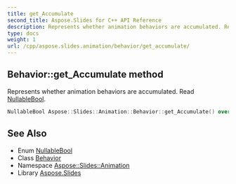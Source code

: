 ```yaml
---
title: get_Accumulate
second_title: Aspose.Slides for C++ API Reference
description: Represents whether animation behaviors are accumulated. Read NullableBool.
type: docs
weight: 1
url: /cpp/aspose.slides.animation/behavior/get_accumulate/
---
```

## Behavior::get_Accumulate method


Represents whether animation behaviors are accumulated. Read [NullableBool](../../../aspose.slides/nullablebool/).

```cpp
NullableBool Aspose::Slides::Animation::Behavior::get_Accumulate() override
```

## See Also

* Enum [NullableBool](../../../aspose.slides/nullablebool/)
* Class [Behavior](../)
* Namespace [Aspose::Slides::Animation](../../)
* Library [Aspose.Slides](../../../)
